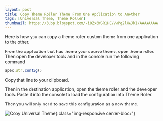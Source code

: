 ```yaml
---
layout: post
title: Copy Theme Roller Theme From One Application to Another
tags: [Universal Theme, Theme Roller]
thumbnail: https://3.bp.blogspot.com/-i0Zx6WGR1HE/VwPg2lXAJkI/AAAAAAAAAHs/j26syuVU4QgbM_iFkzhUy67ZF-DMrhKuw/s72-c/copy_universal_theme.gif
---
```


Here is how you can copy a theme roller custom theme from one application to the other.

From the application that has theme your source theme, open theme roller. Then open the developer tools and in the console run the following command
```javascript
apex.utr.config()
````

Copy that line to your clipboard.

Then in the destination application, open the theme roller and the developer tools.
Paste it into the console to load the configuration into Theme Roller.

Then you will only need to save this configuration as a new theme.

![Copy Universal Theme](https://3.bp.blogspot.com/-i0Zx6WGR1HE/VwPg2lXAJkI/AAAAAAAAAHs/j26syuVU4QgbM_iFkzhUy67ZF-DMrhKuw/s1600/copy_universal_theme.gif "Copy Universal Theme"){:class="img-responsive center-block"}